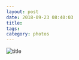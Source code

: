 ```yaml
---
layout: post
date: 2018-09-23 08:40:03
title: 
tags:
category: photos
---
```


![title](/assets/photoblog/monteray-bench.jpg)
